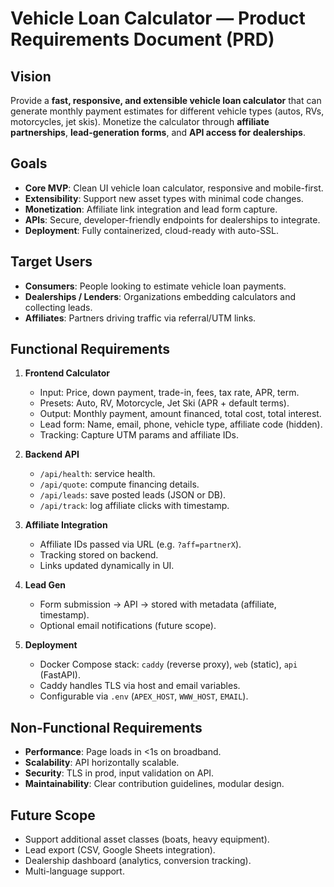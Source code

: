 # Vehicle Loan Calculator — Product Requirements Document (PRD)

## Vision

Provide a **fast, responsive, and extensible vehicle loan calculator** that can generate monthly payment estimates for different vehicle types (autos, RVs, motorcycles, jet skis). Monetize the calculator through **affiliate partnerships**, **lead-generation forms**, and **API access for dealerships**.

## Goals

- **Core MVP**: Clean UI vehicle loan calculator, responsive and mobile-first.
- **Extensibility**: Support new asset types with minimal code changes.
- **Monetization**: Affiliate link integration and lead form capture.
- **APIs**: Secure, developer-friendly endpoints for dealerships to integrate.
- **Deployment**: Fully containerized, cloud-ready with auto-SSL.

## Target Users

- **Consumers**: People looking to estimate vehicle loan payments.
- **Dealerships / Lenders**: Organizations embedding calculators and collecting leads.
- **Affiliates**: Partners driving traffic via referral/UTM links.

## Functional Requirements

1. **Frontend Calculator**

   - Input: Price, down payment, trade-in, fees, tax rate, APR, term.
   - Presets: Auto, RV, Motorcycle, Jet Ski (APR + default terms).
   - Output: Monthly payment, amount financed, total cost, total interest.
   - Lead form: Name, email, phone, vehicle type, affiliate code (hidden).
   - Tracking: Capture UTM params and affiliate IDs.

1. **Backend API**

   - `/api/health`: service health.
   - `/api/quote`: compute financing details.
   - `/api/leads`: save posted leads (JSON or DB).
   - `/api/track`: log affiliate clicks with timestamp.

1. **Affiliate Integration**

   - Affiliate IDs passed via URL (e.g. `?aff=partnerX`).
   - Tracking stored on backend.
   - Links updated dynamically in UI.

1. **Lead Gen**

   - Form submission → API → stored with metadata (affiliate, timestamp).
   - Optional email notifications (future scope).

1. **Deployment**

   - Docker Compose stack: `caddy` (reverse proxy), `web` (static), `api` (FastAPI).
   - Caddy handles TLS via host and email variables.
   - Configurable via `.env` (`APEX_HOST`, `WWW_HOST`, `EMAIL`).

## Non-Functional Requirements

- **Performance**: Page loads in \<1s on broadband.
- **Scalability**: API horizontally scalable.
- **Security**: TLS in prod, input validation on API.
- **Maintainability**: Clear contribution guidelines, modular design.

## Future Scope

- Support additional asset classes (boats, heavy equipment).
- Lead export (CSV, Google Sheets integration).
- Dealership dashboard (analytics, conversion tracking).
- Multi-language support.
